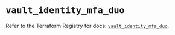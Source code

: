 # `vault_identity_mfa_duo`

Refer to the Terraform Registry for docs: [`vault_identity_mfa_duo`](https://registry.terraform.io/providers/hashicorp/vault/4.5.0/docs/resources/identity_mfa_duo).
